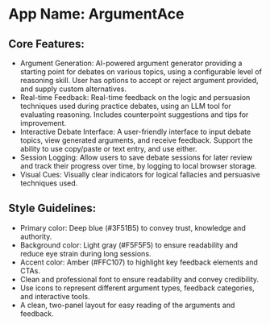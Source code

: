 # **App Name**: ArgumentAce

## Core Features:

- Argument Generation: AI-powered argument generator providing a starting point for debates on various topics, using a configurable level of reasoning skill. User has options to accept or reject argument provided, and supply custom alternatives.
- Real-time Feedback: Real-time feedback on the logic and persuasion techniques used during practice debates, using an LLM tool for evaluating reasoning. Includes counterpoint suggestions and tips for improvement.
- Interactive Debate Interface: A user-friendly interface to input debate topics, view generated arguments, and receive feedback. Support the ability to use copy/paste or text entry, and use either.
- Session Logging: Allow users to save debate sessions for later review and track their progress over time, by logging to local browser storage.
- Visual Cues: Visually clear indicators for logical fallacies and persuasive techniques used.

## Style Guidelines:

- Primary color: Deep blue (#3F51B5) to convey trust, knowledge and authority.
- Background color: Light gray (#F5F5F5) to ensure readability and reduce eye strain during long sessions.
- Accent color: Amber (#FFC107) to highlight key feedback elements and CTAs.
- Clean and professional font to ensure readability and convey credibility.
- Use icons to represent different argument types, feedback categories, and interactive tools.
- A clean, two-panel layout for easy reading of the arguments and feedback.